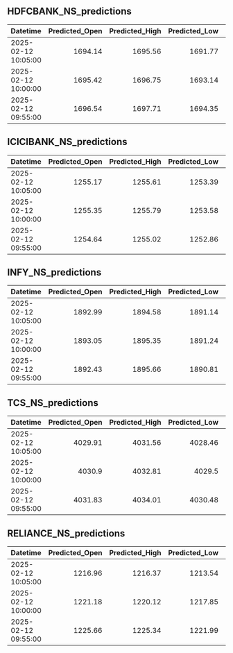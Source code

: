 ## HDFCBANK_NS_predictions
| Datetime            |   Predicted_Open |   Predicted_High |   Predicted_Low |   Predicted_Close |   Predicted_Volume |
|:--------------------|-----------------:|-----------------:|----------------:|------------------:|-------------------:|
| 2025-02-12 10:05:00 |          1694.14 |          1695.56 |         1691.77 |           1693.47 |             177289 |
| 2025-02-12 10:00:00 |          1695.42 |          1696.75 |         1693.14 |           1695.19 |             157296 |
| 2025-02-12 09:55:00 |          1696.54 |          1697.71 |         1694.35 |           1696.43 |             146871 |

## ICICIBANK_NS_predictions
| Datetime            |   Predicted_Open |   Predicted_High |   Predicted_Low |   Predicted_Close |   Predicted_Volume |
|:--------------------|-----------------:|-----------------:|----------------:|------------------:|-------------------:|
| 2025-02-12 10:05:00 |          1255.17 |          1255.61 |         1253.39 |           1255.04 |             145480 |
| 2025-02-12 10:00:00 |          1255.35 |          1255.79 |         1253.58 |           1255.32 |             129676 |
| 2025-02-12 09:55:00 |          1254.64 |          1255.02 |         1252.86 |           1254.57 |             119532 |

## INFY_NS_predictions
| Datetime            |   Predicted_Open |   Predicted_High |   Predicted_Low |   Predicted_Close |   Predicted_Volume |
|:--------------------|-----------------:|-----------------:|----------------:|------------------:|-------------------:|
| 2025-02-12 10:05:00 |          1892.99 |          1894.58 |         1891.14 |           1893.41 |            55882.8 |
| 2025-02-12 10:00:00 |          1893.05 |          1895.35 |         1891.24 |           1893.6  |            59839.1 |
| 2025-02-12 09:55:00 |          1892.43 |          1895.66 |         1890.81 |           1893.21 |            67587.3 |

## TCS_NS_predictions
| Datetime            |   Predicted_Open |   Predicted_High |   Predicted_Low |   Predicted_Close |   Predicted_Volume |
|:--------------------|-----------------:|-----------------:|----------------:|------------------:|-------------------:|
| 2025-02-12 10:05:00 |          4029.91 |          4031.56 |         4028.46 |           4034.05 |            35786.5 |
| 2025-02-12 10:00:00 |          4030.9  |          4032.81 |         4029.5  |           4035.42 |            37030.3 |
| 2025-02-12 09:55:00 |          4031.83 |          4034.01 |         4030.48 |           4036.78 |            38244.5 |

## RELIANCE_NS_predictions
| Datetime            |   Predicted_Open |   Predicted_High |   Predicted_Low |   Predicted_Close |   Predicted_Volume |
|:--------------------|-----------------:|-----------------:|----------------:|------------------:|-------------------:|
| 2025-02-12 10:05:00 |          1216.96 |          1216.37 |         1213.54 |           1214.69 |            95668.6 |
| 2025-02-12 10:00:00 |          1221.18 |          1220.12 |         1217.85 |           1218.44 |           149795   |
| 2025-02-12 09:55:00 |          1225.66 |          1225.34 |         1221.99 |           1222.77 |           211714   |

